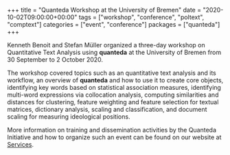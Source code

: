 +++
title = "Quanteda Workshop at the University of Bremen"
date = "2020-10-02T09:00:00+00:00"
tags = ["workshop", "conference", "poltext", "comptext"]
categories = ["event", "conference"]
packages = ["quanteda"]
+++

Kenneth Benoit and Stefan Müller organized a three-day workshop on Quantitative Text Analysis using **quanteda** at the University of Bremen from 30 September to 2 October 2020. 

The workshop covered topics such as an quantitative text analysis and its workflow, an overview of **quanteda** and how to use it to create core objects, identifying key words based on statistical association measures, identifying multi-word expressions via collocation analysis, computing similarities and distances for clustering, feature weighting and feature selection for textual matrices, dictionary analysis, scaling and classification, and document scaling for measuring ideological positions.

More information on training and dissemination activities by the Quanteda Initiative and how to organize such an event can be found on our website at [Services](https://quanteda.org/services/).
